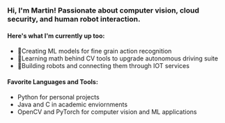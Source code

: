 ### Hi, I'm Martin! Passionate about computer vision, cloud security, and human robot interaction.

#### Here's what I'm currently up too:

- 🎥Creating ML models for fine grain action recognition
- 🧮Learning math behind CV tools to upgrade autonomous driving suite
- 🤖Building robots and connecting them through IOT services

#### Favorite Languages and Tools:

- Python for personal projects
- Java and C in academic enviornments
- OpenCV and PyTorch for computer vision and ML applications


<!--
**MartinLiu2/MartinLiu2** is a ✨ _special_ ✨ repository because its `README.md` (this file) appears on your GitHub profile.

Here are some ideas to get you started:

- 🔭 I’m currently working on ...
- 🌱 I’m currently learning ...
- 👯 I’m looking to collaborate on ...
- 🤔 I’m looking for help with ...
- 💬 Ask me about ...
- 📫 How to reach me: ...
- 😄 Pronouns: ...
- ⚡ Fun fact: ...
-->
